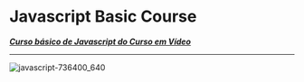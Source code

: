 # Javascript Basic Course
 [__*Curso básico de Javascript do Curso em Vídeo*__ ](https://youtube.com/playlist?list=PLHz_AreHm4dlsK3Nr9GVvXCbpQyHQl1o1)
 ***
![javascript-736400_640](https://user-images.githubusercontent.com/65745895/103253492-40ee9e00-4960-11eb-88ac-9403b20b04c8.png)


